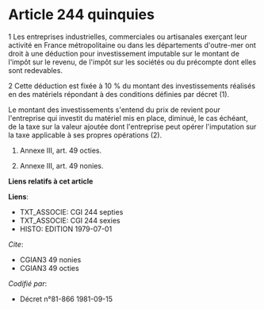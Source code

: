 # Article 244 quinquies

1 Les entreprises industrielles, commerciales ou artisanales exerçant leur activité en France métropolitaine ou dans les
départements d'outre-mer ont droit à une déduction pour investissement imputable sur le montant de l'impôt sur le revenu, de
l'impôt sur les sociétés ou du précompte dont elles sont redevables.

2 Cette déduction est fixée à 10 % du montant des investissements réalisés en des matériels répondant à des conditions
définies par décret (1).

Le montant des investissements s'entend du prix de revient pour l'entreprise qui investit du matériel mis en place, diminué,
le cas échéant, de la taxe sur la valeur ajoutée dont l'entreprise peut opérer l'imputation sur la taxe applicable à ses
propres opérations (2).

1) Annexe III, art. 49 octies.

2) Annexe III, art. 49 nonies.

**Liens relatifs à cet article**

**Liens**:

  - TXT_ASSOCIE: CGI 244 septies
  - TXT_ASSOCIE: CGI 244 sexies
  - HISTO: EDITION 1979-07-01

_Cite_:

  - CGIAN3 49 nonies
  - CGIAN3 49 octies

_Codifié par_:

  - Décret n°81-866 1981-09-15
